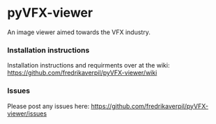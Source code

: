 pyVFX-viewer
============

An image viewer aimed towards the VFX industry.


### Installation instructions

Installation instructions and requirments over at the wiki: https://github.com/fredrikaverpil/pyVFX-viewer/wiki

### Issues

Please post any issues here: https://github.com/fredrikaverpil/pyVFX-viewer/issues
